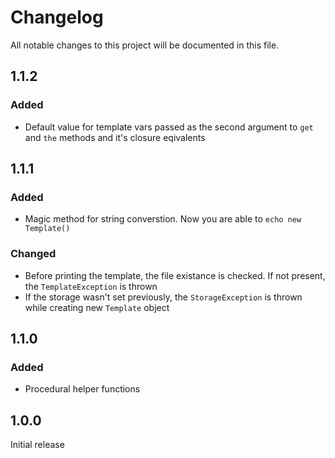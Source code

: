 # Changelog
All notable changes to this project will be documented in this file.

## 1.1.2

### Added
- Default value for template vars passed as the second argument to `get` and `the` methods and it's closure eqivalents

## 1.1.1

### Added
- Magic method for string converstion. Now you are able to `echo new Template()`

### Changed
- Before printing the template, the file existance is checked. If not present, the `TemplateException` is thrown
- If the storage wasn't set previously, the `StorageException` is thrown while creating new `Template` object

## 1.1.0

### Added
- Procedural helper functions

## 1.0.0

Initial release
